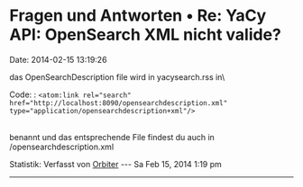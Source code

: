 Fragen und Antworten • Re: YaCy API: OpenSearch XML nicht valide?
=================================================================

Date: 2014-02-15 13:19:26

das OpenSearchDescription file wird in yacysearch.rss in\

Code: 
:   `<atom:link rel="search" href="http://localhost:8090/opensearchdescription.xml" type="application/opensearchdescription+xml"/>`

\
benannt und das entsprechende File findest du auch in
/opensearchdescription.xml

Statistik: Verfasst von
[Orbiter](http://forum.yacy-websuche.de/memberlist.php?mode=viewprofile&u=2)
--- Sa Feb 15, 2014 1:19 pm

------------------------------------------------------------------------
